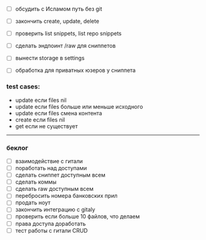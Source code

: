 - [ ] обсудить с Исламом путь без git


- [ ] закончить create, update, delete
- [ ] проверить list snippets, list repo snippets
- [ ] сделать эндпоинт /raw для сниппетов
- [ ] вынести storage в settings
- [ ] обработка для приватных юзеров у сниппета


### test cases:
- update если files nil
- update если files больше или меньше исходного
- update если files смена контента
- create если files nil
- get если не существует

---
### беклог
- [ ] взаимодействие с гитали
- [ ] поработать над доступами
- [ ] сделать сниппет доступным всем
- [ ] сделать коммы
- [ ] сделать raw доступным всем
- [ ] перебросить номера банковских прил
- [ ] продать ноут
- [ ] закончить интеграцию с gitaly
- [ ] проверить если больше 10 файлов, что делаем
- [ ] права доступа доработать
- [ ] тест работы с гитали CRUD
